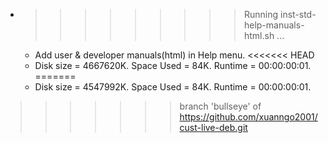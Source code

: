 * >>>>>>>>> Running inst-std-help-manuals-html.sh ...
  * Add user & developer manuals(html) in Help menu.
<<<<<<< HEAD
  * Disk size = 4667620K. Space Used = 84K. Runtime = 00:00:00:01.
=======
  * Disk size = 4547992K. Space Used = 84K. Runtime = 00:00:00:01.
>>>>>>> branch 'bullseye' of https://github.com/xuanngo2001/cust-live-deb.git
